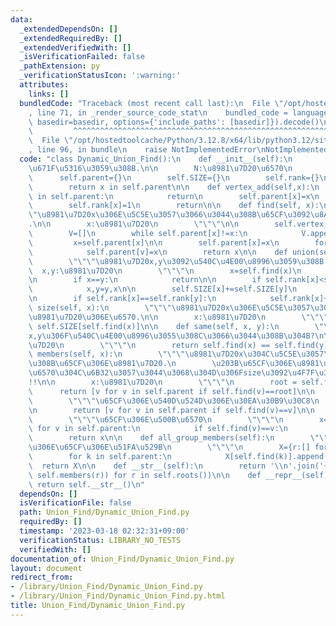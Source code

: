 ```yaml
---
data:
  _extendedDependsOn: []
  _extendedRequiredBy: []
  _extendedVerifiedWith: []
  _isVerificationFailed: false
  _pathExtension: py
  _verificationStatusIcon: ':warning:'
  attributes:
    links: []
  bundledCode: "Traceback (most recent call last):\n  File \"/opt/hostedtoolcache/Python/3.12.8/x64/lib/python3.12/site-packages/onlinejudge_verify/documentation/build.py\"\
    , line 71, in _render_source_code_stat\n    bundled_code = language.bundle(stat.path,\
    \ basedir=basedir, options={'include_paths': [basedir]}).decode()\n          \
    \         ^^^^^^^^^^^^^^^^^^^^^^^^^^^^^^^^^^^^^^^^^^^^^^^^^^^^^^^^^^^^^^^^^^^^^^^^^^^^^^^^^\n\
    \  File \"/opt/hostedtoolcache/Python/3.12.8/x64/lib/python3.12/site-packages/onlinejudge_verify/languages/python.py\"\
    , line 96, in bundle\n    raise NotImplementedError\nNotImplementedError\n"
  code: "class Dynamic_Union_Find():\n    def __init__(self):\n        \"\"\"\u521D\
    \u671F\u5316\u3059\u308B.\n\n        N:\u8981\u7D20\u6570\n        \"\"\"\n  \
    \      self.parent={}\n        self.SIZE={}\n        self.rank={}\n\n    def vertex_exist(self,x):\n\
    \        return x in self.parent\n\n    def vertex_add(self,x):\n        if x\
    \ in self.parent:\n            return\n        self.parent[x]=x\n        self.SIZE[x]=1\n\
    \        self.rank[x]=1\n        return\n\n    def find(self, x):\n        \"\"\
    \"\u8981\u7D20x\u306E\u5C5E\u3057\u3066\u3044\u308B\u65CF\u3092\u8ABF\u3079\u308B\
    .\n\n        x:\u8981\u7D20\n        \"\"\"\n\n        self.vertex_add(x)\n\n\
    \        V=[]\n        while self.parent[x]!=x:\n            V.append(x)\n   \
    \         x=self.parent[x]\n\n        self.parent[x]=x\n        for v in V:\n\
    \            self.parent[v]=x\n        return x\n\n    def union(self, x, y):\n\
    \        \"\"\"\u8981\u7D20x,y\u3092\u540C\u4E00\u8996\u3059\u308B.\n\n      \
    \  x,y:\u8981\u7D20\n        \"\"\"\n        x=self.find(x)\n        y=self.find(y)\n\
    \n        if x==y:\n            return\n\n        if self.rank[x]<self.rank[y]:\n\
    \            x,y=y,x\n\n        self.SIZE[x]+=self.SIZE[y]\n        self.parent[y]=x\n\
    \n        if self.rank[x]==self.rank[y]:\n            self.rank[x]+=1\n\n    def\
    \ size(self, x):\n        \"\"\"\u8981\u7D20x\u306E\u5C5E\u3057\u3066\u3044\u308B\
    \u8981\u7D20\u306E\u6570.\n\n        x:\u8981\u7D20\n        \"\"\"\n        return\
    \ self.SIZE[self.find(x)]\n\n    def same(self, x, y):\n        \"\"\"\u8981\u7D20\
    x,y\u306F\u540C\u4E00\u8996\u3055\u308C\u3066\u3044\u308B\u304B?\n\n        x,y:\u8981\
    \u7D20\n        \"\"\"\n        return self.find(x) == self.find(y)\n\n    def\
    \ members(self, x):\n        \"\"\"\u8981\u7D20x\u304C\u5C5E\u3057\u3066\u3044\
    \u308B\u65CF\u306E\u8981\u7D20.\n        \u203B\u65CF\u306E\u8981\u7D20\u306E\u500B\
    \u6570\u304C\u6B32\u3057\u3044\u3068\u304D\u306Fsize\u3092\u4F7F\u3046\u3053\u3068\
    !!\n\n        x:\u8981\u7D20\n        \"\"\"\n        root = self.find(x)\n  \
    \      return [v for v in self.parent if self.find(v)==root]\n\n    def roots(self):\n\
    \        \"\"\"\u65CF\u306E\u540D\u524D\u306E\u30EA\u30B9\u30C8\n        \"\"\"\
    \n        return [v for v in self.parent if self.find(v)==v]\n\n    def group_count(self):\n\
    \        \"\"\"\u65CF\u306E\u500B\u6570\n        \"\"\"\n        x=0\n       \
    \ for v in self.parent:\n            if self.find(v)==v:\n                x+=1\n\
    \        return x\n\n    def all_group_members(self):\n        \"\"\"\u5168\u3066\
    \u306E\u65CF\u306E\u51FA\u529B\n        \"\"\"\n        X={r:[] for r in self.roots()}\n\
    \        for k in self.parent:\n            X[self.find(k)].append(k)\n      \
    \  return X\n\n    def __str__(self):\n        return '\\n'.join('{}: {}'.format(r,\
    \ self.members(r)) for r in self.roots())\n\n    def __repr__(self):\n       \
    \ return self.__str__()\n"
  dependsOn: []
  isVerificationFile: false
  path: Union_Find/Dynamic_Union_Find.py
  requiredBy: []
  timestamp: '2023-03-18 02:32:31+09:00'
  verificationStatus: LIBRARY_NO_TESTS
  verifiedWith: []
documentation_of: Union_Find/Dynamic_Union_Find.py
layout: document
redirect_from:
- /library/Union_Find/Dynamic_Union_Find.py
- /library/Union_Find/Dynamic_Union_Find.py.html
title: Union_Find/Dynamic_Union_Find.py
---
```

